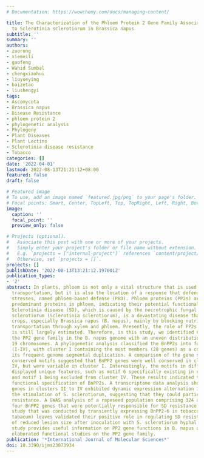 ```yaml
---
# Documentation: https://wowchemy.com/docs/managing-content/

title: The Characterization of the Phloem Protein 2 Gene Family Associated with Resistance
  to Sclerotinia sclerotiorum in Brassica napus
subtitle: ''
summary: ''
authors:
- zuorong
- xiemeili
- gaofeng
- Wahid Sumbal
- chengxiaohui
- liuyueying
- baizetao
- liushengyi
tags:
- Ascomycota
- Brassica napus
- Disease Resistance
- phloem protein 2
- phylogenetic analysis
- Phylogeny
- Plant Diseases
- Plant Lectins
- Sclerotinia disease resistance
- Tobacco
categories: []
date: '2022-04-01'
lastmod: 2022-08-13T21:21:12+08:00
featured: false
draft: false

# Featured image
# To use, add an image named `featured.jpg/png` to your page's folder.
# Focal points: Smart, Center, TopLeft, Top, TopRight, Left, Right, BottomLeft, Bottom, BottomRight.
image:
  caption: ''
  focal_point: ''
  preview_only: false

# Projects (optional).
#   Associate this post with one or more of your projects.
#   Simply enter your project's folder or file name without extension.
#   E.g. `projects = ["internal-project"]` references `content/project/deep-learning/index.md`.
#   Otherwise, set `projects = []`.
projects: []
publishDate: '2022-08-13T13:21:12.197001Z'
publication_types:
- '2'
abstract: In plants, phloem is not only a vital structure that is used for nutrient
  transportation, but it is also the location of a response that defends against various
  stresses, named phloem-based defense (PBD). Phloem proteins (PP2s) are among the
  predominant proteins in phloem, indicating their potential functional role in PBD.
  Sclerotinia disease (SD), which is caused by the necrotrophic fungal pathogen S.
  sclerotiorum (Sclerotinia sclerotiorum), is a devastating disease that affects oil
  crops, especially Brassica napus (B. napus), mainly by blocking nutrition and water
  transportation through xylem and phloem. Presently, the role of PP2s in SD resistance
  is still largely estimated. Therefore, in this study, we identified 62 members of
  the PP2 gene family in the B. napus genome with an uneven distribution across the
  19 chromosomes. A phylogenetic analysis classified the BnPP2s into four clusters
  (I-IV), with cluster I containing the most members (28 genes) as a consequence of
  its frequent genome segmental duplication. A comparison of the gene structures and
  conserved motifs suggested that BnPP2 genes were well conserved in clusters II to
  IV, but were variable in cluster I. Interestingly, the motifs in different clusters
  displayed unique features, such as motif 6 specifically existing in cluster III
  and motif 1 being excluded from cluster IV. These results indicated the possible
  functional specification of BnPP2s. A transcriptome data analysis showed that the
  genes in clusters II to IV exhibited dynamic expression alternation in tissues and
  the stimulation of S. sclerotiorum, suggesting that they could participate in SD
  resistance. A GWAS analysis of a rapeseed population comprising 324 accessions identified
  four BnPP2 genes that were potentially responsible for SD resistance and a transgenic
  study that was conducted by transiently expressing BnPP2-6 in tobacco (Nicotiana
  tabacum) leaves validated their positive role in regulating SD resistance in terms
  of reduced lesion size after inoculation with S. sclerotiorum hyphal plugs. This
  study provides useful information on PP2 gene functions in B. napus and could aid
  elaborated functional studies on the PP2 gene family.
publication: '*International Journal of Molecular Sciences*'
doi: 10.3390/ijms23073934
---
```

